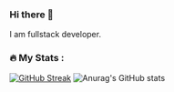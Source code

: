 ### Hi there 👋
I am fullstack developer.
### :fire: My Stats :
[![GitHub Streak](http://github-readme-streak-stats.herokuapp.com?user=Hortofagos&theme=dark&border_radius=6.2&card_width=516)](https://git.io/streak-stats)
![Anurag's GitHub stats](https://github-readme-stats.vercel.app/api?username=Hortofagos&show_icons=true&theme=radical)
<!--
**Hortofagos/Hortofagos** is a ✨ _special_ ✨ repository because its `README.md` (this file) appears on your GitHub profile.

Here are some ideas to get you started:

- 🔭 I’m currently working on ...
- 🌱 I’m currently learning ...
- 👯 I’m looking to collaborate on ...
- 🤔 I’m looking for help with ...
- 💬 Ask me about ...
- 📫 How to reach me: ...
- 😄 Pronouns: ...
- ⚡ Fun fact: ...
-->
